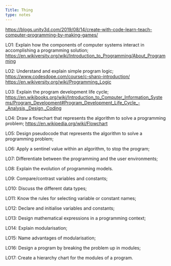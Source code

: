 ```yaml
---
Title: Thing
type: notes
---
```

https://blogs.unity3d.com/2019/08/14/create-with-code-learn-teach-computer-programming-by-making-games/

LO1: Explain how the components of computer systems interact in
accomplishing a programming
solution;
https://en.wikiversity.org/wiki/Introduction_to_Programming/About_Programming

LO2: Understand and explain simple program logic;
https://www.codesdope.com/course/c-sharp-introduction/
https://en.wikiversity.org/wiki/Programming_Logic

LO3: Explain the program development
life cycle;
https://en.wikibooks.org/wiki/Introduction_to_Computer_Information_Systems/Program_Development#Program_Development_Life_Cycle_-_Analysis,_Design,_Coding

LO4: Draw a flowchart that represents the
algorithm to solve a programming
problem;
https://en.wikipedia.org/wiki/Flowchart

LO5: Design pseudocode that represents
the algorithm to solve a
programming problem;

LO6: Apply a sentinel value within an
algorithm, to stop the program;

LO7: Differentiate between the
programming and the user
environments;

LO8: Explain the evolution of
programming models.

LO9: Compare/contrast variables and
constants;

LO10: Discuss the different data types;

LO11: Know the rules for selecting
variable or constant names;

LO12: Declare and initialise variables and
constants;

LO13: Design mathematical expressions in
a programming context;

LO14: Explain modularisation;

LO15: Name advantages of
modularisation;

LO16: Design a program by breaking the
problem up in modules;

LO17: Create a hierarchy chart for the
modules of a program.